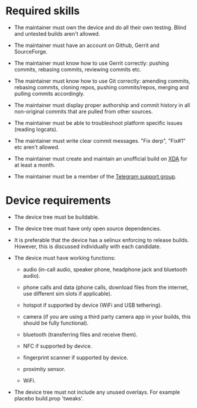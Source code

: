 ﻿**Required skills**
===================

  * The maintainer must own the device and do all their own testing. Blind and untested builds aren't allowed.

  * The maintainer must have an account on Github, Gerrit and SourceForge.

  * The maintainer must know how to use Gerrit correctly: pushing commits, rebasing commits, reviewing commits etc.

  * The maintainer must know how to use Git correctly: amending commits, rebasing commits, cloning repos, pushing commits/repos, merging and pulling commits accordingly.

  * The maintainer must display proper authorship and commit history in all non-original commits that are pulled from other sources.
	
  * The maintainer must be able to troubleshoot platform specific issues (reading logcats).

  * The maintainer must write clear commit messages. "Fix derp", "Fix#1" etc aren't allowed.

  * The maintainer must create and maintain an unofficial build on [XDA](https://forum.xda-developers.com/) for at least a month.
	
  * The maintainer must be a member of the [Telegram support group](https://t.me/SyberiaOSHelpdesk). 


**Device requirements**
=======================

  * The device tree must be buildable.
	
  * The device tree must have only open source dependencies.
	
  * It is preferable that the device has a selinux enforcing to release builds. However, this is discussed individually with each candidate.

  * The device must have working functions:

    - audio (in-call audio, speaker phone, headphone jack and bluetooth audio).

    - phone calls and data (phone calls, download files from the internet, use different sim slots if applicable).

    - hotspot if supported by device (WiFi and USB tethering).

    - camera (if you are using a third party camera app in your builds, this should be fully functional).

    - bluetooth (transferring files and receive them).

    - NFC if supported by device.

    - fingerprint scanner if supported by device.

    - proximity sensor.

    - WiFi.

  * The device tree must not include any unused overlays. For example placebo build.prop 'tweaks'.	
